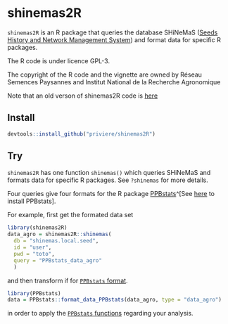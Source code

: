 # shinemas2R

`shinemas2R` is an R package that  queries the database SHiNeMaS ([Seeds History and Network Management System](https://sourcesup.renater.fr/frs/?group_id=2295)) and format data for specific R packages.

The R code is under licence GPL-3.

The copyright of the R code and the vignette are owned by Réseau Semences Paysannes and Institut National de la Recherche Agronomique

Note that an old verson of shinemas2R code is [here](https://github.com/priviere/shinemas2R_deprecated)

## Install

```r
devtools::install_github("priviere/shinemas2R")
```

## Try

`shinemas2R` has one function `shinemas()` which queries SHiNeMaS and formats data for specific R packages.
See `?shinemas` for more details.

Four queries give four formats for the R package [PPBstats](https://priviere.github.io/PPBstats_web_site/index.html)^[See [here](https://priviere.github.io/PPBstats_web_site/download.html) to install PPBstats].

For example, first get the formated data set
```r
library(shinemas2R)
data_agro = shinemas2R::shinemas(
  db = "shinemas.local.seed",
  id = "user",
  pwd = "toto",
  query = "PPBstats_data_agro"
  )
```

and then transform if for [`PPBstats` format](https://priviere.github.io/PPBstats_book/intro-agro.html#data-agro).

```r
library(PPBstats)
data = PPBstats::format_data_PPBstats(data_agro, type = "data_agro")
```

in order to apply the [`PPBstats` functions](https://priviere.github.io/PPBstats_book/intro-agro.html#workflow-agro) regarding your analysis.






